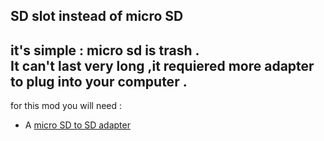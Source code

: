 SD slot instead of micro SD
---
it's simple : micro sd is trash .  
It can't last very long ,it requiered more adapter to plug into your computer .
---
for this mod you will need :
- A [micro SD to SD adapter](https://fr.aliexpress.com/item/1005003299104936.html?spm=a2g0o.productlist.main.17.7d5c21e4n2uwU1&algo_pvid=6daf9711-09f0-4862-883a-12b3b7cd84c9&algo_exp_id=6daf9711-09f0-4862-883a-12b3b7cd84c9-8&pdp_npi=3%40dis%21EUR%212.73%212.73%21%21%21%21%21%402100b1a616844297975772204d0783%2112000025086296831%21sea%21FR%210&curPageLogUid=vuJ61qQEnlVJ)
